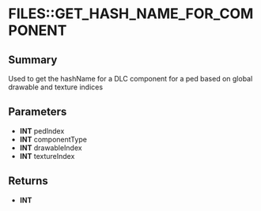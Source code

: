 # FILES::GET_HASH_NAME_FOR_COMPONENT

## Summary
Used to get the hashName for a DLC component for a ped based on global drawable and texture indices

## Parameters
* **INT** pedIndex
* **INT** componentType
* **INT** drawableIndex
* **INT** textureIndex

## Returns
* **INT**